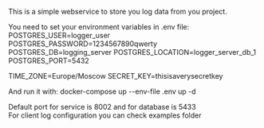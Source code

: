 This is a simple webservice to store you log data from you project.

You need to set your environment variables in .env file:<br>
POSTGRES_USER=logger_user
POSTGRES_PASSWORD=1234567890qwerty
POSTGRES_DB=logging_server
POSTGRES_LOCATION=logger_server_db_1
POSTGRES_PORT=5432

TIME_ZONE=Europe/Moscow
SECRET_KEY=thisisaverysecretkey

And run it with:
docker-compose up --env-file .env up -d

Default port for service is 8002 and for database is 5433
<br>
For client log configuration you can check examples folder
